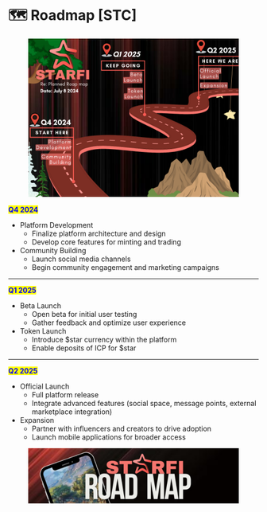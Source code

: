 # 🗺️ Roadmap \[STC]

<figure><img src="../.gitbook/assets/StarFi Roadmap.png" alt="" width="563"><figcaption></figcaption></figure>

<mark style="color:blue;">**Q4 2024**</mark>

* Platform Development
  * Finalize platform architecture and design
  * Develop core features for minting and trading
* Community Building
  * Launch social media channels
  * Begin community engagement and marketing campaigns

***

<mark style="color:blue;">**Q1 2025**</mark>

* Beta Launch
  * Open beta for initial user testing
  * Gather feedback and optimize user experience
* Token Launch
  * Introduce $star currency within the platform
  * Enable deposits of ICP for $star

***

<mark style="color:blue;">**Q2 2025**</mark>

* Official Launch
  * Full platform release
  * Integrate advanced features (social space, message points, external marketplace integration)
* Expansion
  * Partner with influencers and creators to drive adoption
  * Launch mobile applications for broader access

<figure><img src="../.gitbook/assets/9.png" alt=""><figcaption></figcaption></figure>
